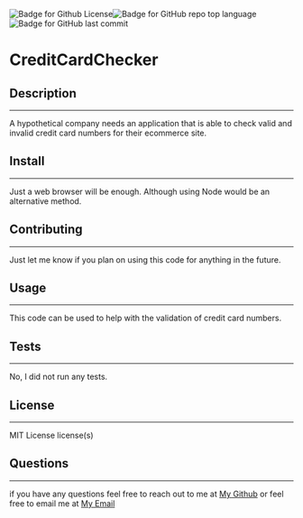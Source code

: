 ![Badge for Github License](https://img.shields.io/github/license/tylerdahl123/CreditCardChecker-LuhnAlgo)![Badge for GitHub repo top language](https://img.shields.io/github/languages/top/tylerdahl123/CreditCardChecker-LuhnAlgo?style=flat&logo=appveyor) ![Badge for GitHub last commit](https://img.shields.io/github/last-commit/tylerdahl123/CreditCardChecker-LuhnAlgo?style=flat&logo=appveyor) 

# CreditCardChecker
## Description
 ---
 
 A hypothetical company needs an application that is able to check valid and invalid credit card numbers for their ecommerce site. 
## Install 
---

 Just a web browser will be enough. Although using Node would be an alternative method. 
## Contributing 
---

 Just let me know if you plan on using this code for anything in the future. 
## Usage 
---

 This code can be used to help with the validation of credit card numbers. 
## Tests
---

 No, I did not run any tests.
## License 
---

 MIT License license(s) 
## Questions 
---

  if you have any questions feel free to reach out to me at [My Github](https://github.com/tylerdahl123) or feel free to email me at [My Email](dahlgren15@gmail.com) 
    
